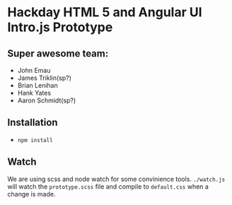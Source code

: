# Hackday HTML 5 and Angular UI Intro.js Prototype

## Super awesome team: 
* John Emau
* James Triklin(sp?)
* Brian Lenihan
* Hank Yates
* Aaron Schmidt(sp?)

## Installation
* `npm install`

## Watch
We are using scss and node watch for some convinience tools. `./watch.js` will watch the `prototype.scss` 
file and compile to `default.css` when a change is made. 
